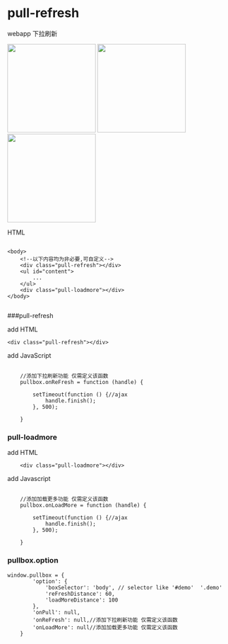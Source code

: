 # pull-refresh
webapp 下拉刷新


<img width="200" src="https://raw.githubusercontent.com/huaable/pull-refresh/master/Screenshot_2015-08-11-22-43-03.png"/>
<img width="200" src="https://raw.githubusercontent.com/huaable/pull-refresh/master/Screenshot_2015-08-11-22-43-13.png"/>
<img width="200" src="https://raw.githubusercontent.com/huaable/pull-refresh/master/Screenshot_2015-08-11-22-43-22.png"/>



HTML
```

<body>
    <!--以下内容均为非必要,可自定义-->
    <div class="pull-refresh"></div>
    <ul id="content">
        ...
    </ul>
    <div class="pull-loadmore"></div>
</body>


```
###pull-refresh

add HTML
```
<div class="pull-refresh"></div>
```
add JavaScript
```

    //添加下拉刷新功能 仅需定义该函数
    pullbox.onReFresh = function (handle) {
    
        setTimeout(function () {//ajax
            handle.finish();
        }, 500);

    }

```

### pull-loadmore

add HTML

```
    <div class="pull-loadmore"></div>

```

add Javascript
```

    //添加加载更多功能 仅需定义该函数
    pullbox.onLoadMore = function (handle) {
    
        setTimeout(function () {//ajax
            handle.finish();
        }, 500);

    }
```

### pullbox.option

```
window.pullbox = {
		'option': {
			'boxSelector': 'body', // selector like '#demo'  '.demo'
			'reFreshDistance': 60,
			'loadMoreDistance': 100
		},
		'onPull': null,
		'onReFresh': null,//添加下拉刷新功能 仅需定义该函数
		'onLoadMore': null//添加加载更多功能 仅需定义该函数
	}

```
